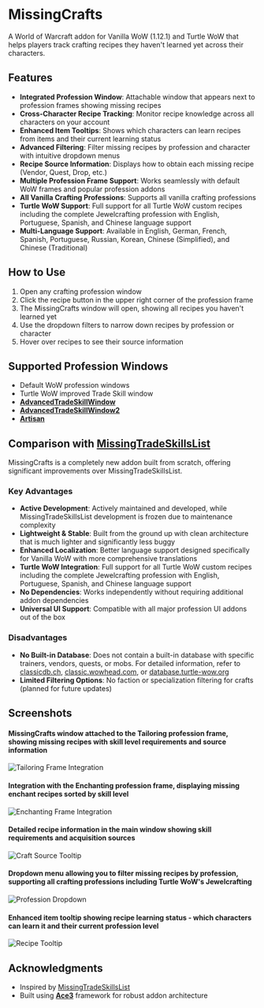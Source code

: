 # MissingCrafts

A World of Warcraft addon for Vanilla WoW (1.12.1) and Turtle WoW that helps players track crafting recipes they haven't learned yet across their characters.

## Features

- **Integrated Profession Window**: Attachable window that appears next to profession frames showing missing recipes
- **Cross-Character Recipe Tracking**: Monitor recipe knowledge across all characters on your account
- **Enhanced Item Tooltips**: Shows which characters can learn recipes from items and their current learning status
- **Advanced Filtering**: Filter missing recipes by profession and character with intuitive dropdown menus
- **Recipe Source Information**: Displays how to obtain each missing recipe (Vendor, Quest, Drop, etc.)
- **Multiple Profession Frame Support**: Works seamlessly with default WoW frames and popular profession addons
- **All Vanilla Crafting Professions**: Supports all vanilla crafting professions
- **Turtle WoW Support**: Full support for all Turtle WoW custom recipes including the complete Jewelcrafting profession with English, Portuguese, Spanish, and Chinese language support
- **Multi-Language Support**: Available in English, German, French, Spanish, Portuguese, Russian, Korean, Chinese (Simplified), and Chinese (Traditional)

## How to Use

1. Open any crafting profession window
2. Click the recipe button in the upper right corner of the profession frame
3. The MissingCrafts window will open, showing all recipes you haven't learned yet
4. Use the dropdown filters to narrow down recipes by profession or character
5. Hover over recipes to see their source information

## Supported Profession Windows

- Default WoW profession windows
- Turtle WoW improved Trade Skill window
- [**AdvancedTradeSkillWindow**](https://github.com/laytya/AdvancedTradeSkillWindow-vanilla)
- [**AdvancedTradeSkillWindow2**](https://github.com/Shellyoung/AdvancedTradeSkillWindow2)
- [**Artisan**](https://github.com/Otari98/Artisan)

## Comparison with [MissingTradeSkillsList](https://github.com/refaim/MissingTradeSkillsList)

MissingCrafts is a completely new addon built from scratch, offering significant improvements over MissingTradeSkillsList.

### Key Advantages
- **Active Development**: Actively maintained and developed, while MissingTradeSkillsList development is frozen due to maintenance complexity
- **Lightweight & Stable**: Built from the ground up with clean architecture that is much lighter and significantly less buggy
- **Enhanced Localization**: Better language support designed specifically for Vanilla WoW with more comprehensive translations
- **Turtle WoW Integration**: Full support for all Turtle WoW custom recipes including the complete Jewelcrafting profession with English, Portuguese, Spanish, and Chinese language support
- **No Dependencies**: Works independently without requiring additional addon dependencies
- **Universal UI Support**: Compatible with all major profession UI addons out of the box

### Disadvantages
- **No Built-in Database**: Does not contain a built-in database with specific trainers, vendors, quests, or mobs. For detailed information, refer to [classicdb.ch](https://classicdb.ch), [classic.wowhead.com](https://classic.wowhead.com), or [database.turtle-wow.org](https://database.turtle-wow.org)
- **Limited Filtering Options**: No faction or specialization filtering for crafts (planned for future updates)

## Screenshots

#### MissingCrafts window attached to the Tailoring profession frame, showing missing recipes with skill level requirements and source information
![Tailoring Frame Integration](screenshots/TurtleWoW_WithTailoringFrame.jpg)

#### Integration with the Enchanting profession frame, displaying missing enchant recipes sorted by skill level
![Enchanting Frame Integration](screenshots/TurtleWoW_WithEnchantingFrame.jpg)

#### Detailed recipe information in the main window showing skill requirements and acquisition sources
![Craft Source Tooltip](screenshots/CraftSourceTooltip.jpg)

#### Dropdown menu allowing you to filter missing recipes by profession, supporting all crafting professions including Turtle WoW's Jewelcrafting
![Profession Dropdown](screenshots/ProfessionDropdown.jpg)

#### Enhanced item tooltip showing recipe learning status - which characters can learn it and their current profession level
![Recipe Tooltip](screenshots/RecipeTooltip.jpg)

## Acknowledgments
- Inspired by [MissingTradeSkillsList](https://github.com/refaim/MissingTradeSkillsList)
- Built using [**Ace3**](https://github.com/laytya/Ace3v) framework for robust addon architecture
